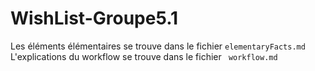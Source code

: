# WishList-Groupe5.1

Les éléments élémentaires se trouve dans le fichier `elementaryFacts.md`
L'explications du workflow se trouve dans le fichier ` workflow.md`
